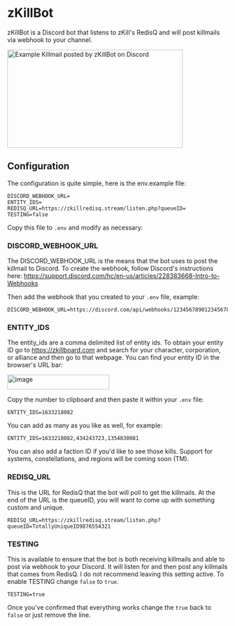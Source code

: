 # zKillBot

zKillBot is a Discord bot that listens to zKill's RedisQ and will post killmails via webhook to your channel.

<img width="401" height="224" alt="Example Killmail posted by zKillBot on Discord" src="https://github.com/user-attachments/assets/2ea2c0e3-566c-4c9a-a142-4e6e9ca26fa3" />


## Configuration

The configuration is quite simple, here is the env.example file:

```
DISCORD_WEBHOOK_URL=
ENTITY_IDS=
REDISQ_URL=https://zkillredisq.stream/listen.php?queueID=
TESTING=false
```

Copy this file to ```.env``` and modify as necessary:

### DISCORD_WEBHOOK_URL

The DISCORD_WEBHOOK_URL is the means that the bot uses to post the killmail to Discord.  To create the webhook, follow Discord's instructions here: https://support.discord.com/hc/en-us/articles/228383668-Intro-to-Webhooks

Then add the webhook that you created to your ```.env``` file, example:

```
DISCORD_WEBHOOK_URL=https://discord.com/api/webhooks/12345678901234567890/abcdefghijklmnopqrstuvwxyz
```

### ENTITY_IDS

The entity_ids are a comma delimited list of entity ids.  To obtain your entity ID go to https://zkillboard.com and search for your character, corporation, or alliance and then go to that webpage.  You can find your entity ID in the browser's URL bar:

<img width="233" height="34" alt="image" src="https://github.com/user-attachments/assets/dbac58cf-2cb3-44b1-9306-f4e9bacc69a5" />

Copy the number to clipboard and then paste it within your ```.env``` file:

```
ENTITY_IDS=1633218082
```

You can add as many as you like as well, for example:

```
ENTITY_IDS=1633218082,434243723,1354830081
```

You can also add a faction ID if you'd like to see those kills.  Support for systems, constellations, and regions will be coming soon (TM).

### REDISQ_URL

This is the URL for RedisQ that the bot will poll to get the killmails.  At the end of the URL is the queueID, you will want to come up with something custom and unique.

```
REDISQ_URL=https://zkillredisq.stream/listen.php?queueID=TotallyUniqueID9876554321
```

### TESTING

This is available to ensure that the bot is both receiving killmails and able to post via webhook to your Discord.  It will listen for and then post any killmails that comes from RedisQ.  I do not recommend leaving this setting active.  To enable TESTING change ```false``` to ```true```.

```
TESTING=true
```

Once you've confirmed that everything works change the ```true``` back to ```false``` or just remove the line.
